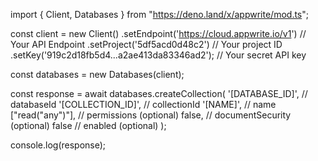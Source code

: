 import { Client, Databases } from "https://deno.land/x/appwrite/mod.ts";

const client = new Client()
    .setEndpoint('https://cloud.appwrite.io/v1') // Your API Endpoint
    .setProject('5df5acd0d48c2') // Your project ID
    .setKey('919c2d18fb5d4...a2ae413da83346ad2'); // Your secret API key

const databases = new Databases(client);

const response = await databases.createCollection(
    '[DATABASE_ID]', // databaseId
    '[COLLECTION_ID]', // collectionId
    '[NAME]', // name
    ["read("any")"], // permissions (optional)
    false, // documentSecurity (optional)
    false // enabled (optional)
);

console.log(response);
